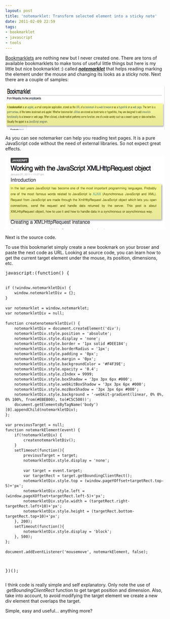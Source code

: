 ```yaml
---
layout: post
title: 'notemarklet: Transform selected element into a sticky note'
date: 2011-02-09 22:59
tags:
- bookmarklet
- javascript
- tools
---
```

<a href="http://en.wikipedia.org/wiki/Bookmarklet">Bookmarklets</a> are nothing new but I never created one. There are tons of available bookmarklets to make tons of useful little things but here is my little but nice bookmarklet :) called <strong><em><a href="javascript:(function() {       if (!window.notemarkletDiv) {         window.notemarkletDiv = {};     }       var notemarklet = window.notemarklet;     var notemarkletDiv = null;       function createnotemarkletDiv() {         notemarkletDiv = document.createElement('div');         notemarkletDiv.style.position = 'absolute';         notemarkletDiv.style.display = 'none';         notemarkletDiv.style.border = '1px solid #DEE184';         notemarkletDiv.style.borderRadius = '1px';         notemarkletDiv.style.padding = '0px';         notemarkletDiv.style.margin = '0px';         notemarkletDiv.style.backgroundColor = '#F4F39E';         notemarkletDiv.style.opacity = '0.4';         notemarkletDiv.style.zIndex = 9999;         notemarkletDiv.style.boxShadow = '3px 3px 6px #000';         notemarkletDiv.style.webkitBoxShadow = '3px 3px 6px #000';         notemarkletDiv.style.mozBoxShadow = '3px 3px 6px #000';         notemarkletDiv.style.background = '-webkit-gradient(linear, 0% 0%, 0% 100%, from(#EBEB00), to(#C5C500))';         document.getElementsByTagName('body')[0].appendChild(notemarkletDiv);     };       var previousTarget = null;     function notemarkElement(event) {         if(!notemarkletDiv) {             createnotemarkletDiv();         }         setTimeout(function(){             previousTarget = target;             notemarkletDiv.style.display = 'none';               var target = event.target;             var targetRect = target.getBoundingClientRect();             notemarkletDiv.style.top = (window.pageYOffset+targetRect.top-5)+'px';             notemarkletDiv.style.left = (window.pageXOffset+targetRect.left-5)+'px';             notemarkletDiv.style.width = (targetRect.right-targetRect.left+10)+'px';             notemarkletDiv.style.height = (targetRect.bottom-targetRect.top+10)+'px';         }, 200);         setTimeout(function(){             notemarkletDiv.style.display = 'block';         }, 500);     };       document.addEventListener('mousemove', notemarkElement, false); })();">notemarklet</a></em></strong> that helps reading marking the element under the mouse and changing its looks as a sticky note. Next there are a couple of samples:

<p style="text-align: center;"><img class="aligncenter size-full wp-image-184" title="notemarker1" src="./images/notemarker1.png" alt="" width="782" height="136" /><a href="./images/2011/02/notemarker2.png"></a></p>
<p style="text-align: left;">As you can see notemarker can help you reading text pages. It is a pure JavaScript code without the need of external libraries. So not expect great effects.</p>
<p style="text-align: center;"><a href="./images/2011/02/notemarker2.png"><img class="aligncenter size-full wp-image-185" title="notemarker2" src="./images/notemarker2.png" alt="" width="530" height="231" /></a></p>
<p style="text-align: left;"><a href="./images/2011/02/notemarker2.png"></a>Next is the source code.</p>
<p style="text-align: left;">To use this bookmarlet simply create a new bookmark on your broser and paste the next code as URL. Looking at source code, you can learn how to get the current target element under the mouse, its position, dimensions, etc.</p>
<p style="text-align: left;">
<pre class="brush:js">javascript:(function() {

    if (!window.notemarkletDiv) {
        window.notemarkletDiv = {};
    }

    var notemarklet = window.notemarklet;
	var notemarkletDiv = null;

	function createnotemarkletDiv() {
        notemarkletDiv = document.createElement('div');
        notemarkletDiv.style.position = 'absolute';
        notemarkletDiv.style.display = 'none';
        notemarkletDiv.style.border = '1px solid #DEE184';
        notemarkletDiv.style.borderRadius = '1px';
        notemarkletDiv.style.padding = '0px';
        notemarkletDiv.style.margin = '0px';
        notemarkletDiv.style.backgroundColor = '#F4F39E';
        notemarkletDiv.style.opacity = '0.4';
        notemarkletDiv.style.zIndex = 9999;
		notemarkletDiv.style.boxShadow = '3px 3px 6px #000';
		notemarkletDiv.style.webkitBoxShadow = '3px 3px 6px #000';
		notemarkletDiv.style.mozBoxShadow = '3px 3px 6px #000';
		notemarkletDiv.style.background = '-webkit-gradient(linear, 0% 0%, 0% 100%, from(#EBEB00), to(#C5C500))';
		document.getElementsByTagName('body')[0].appendChild(notemarkletDiv);
    };

	var previousTarget = null;
	function notemarkElement(event) {
		if(!notemarkletDiv) {
	    	createnotemarkletDiv();
		}
		setTimeout(function(){
			previousTarget = target;
			notemarkletDiv.style.display = 'none';

			var target = event.target;
			var targetRect = target.getBoundingClientRect();
	        notemarkletDiv.style.top = (window.pageYOffset+targetRect.top-5)+'px';
	        notemarkletDiv.style.left = (window.pageXOffset+targetRect.left-5)+'px';
	        notemarkletDiv.style.width = (targetRect.right-targetRect.left+10)+'px';
	        notemarkletDiv.style.height = (targetRect.bottom-targetRect.top+10)+'px';
		}, 200);
		setTimeout(function(){
			notemarkletDiv.style.display = 'block';
		}, 500);
	};

	document.addEventListener('mousemove', notemarkElement, false);
})();</pre>
<p style="text-align: left;">I think code is really simple and self explanatory. Only note the use of  <em>getBoundingClientRect</em> function to get target position and dimension. Also, take into account, to avoid modifying the target element we create a new div element that overlaps the target.</p>
<p style="text-align: left;">Simple, easy and useful... anything more?</p>
